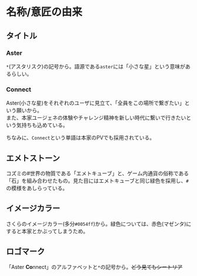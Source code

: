# 名称/意匠の由来

## タイトル

### Aster

`*`(アスタリスク)の記号から。語源である`aster`には「小さな星」という意味があるらしい。

### Connect

Aster(小さな星)をそれぞれのユーザに見立て、「全員をこの場所で繋ぎたい」という願いから。  
また、本家ユージェネの体験やチャレンジ精神を新しい時代に繋いで行きたいという気持ちも込めている。

ちなみに、`Connect`という単語は本家のPVでも採用されている。

## エメトストーン

コズミの#世界の物質である「エメトキューブ」と、ゲーム内通貨の俗称である「石」を組み合わせたもの。見た目にはエメトキューブと同じ緑色を採用し、`#`の模様をあしらっている。

## イメージカラー

さくらのイメージカラー(多分`#0054ff`)から。緑色については、赤色(マゼンタ)にすると本家とかぶってしまうため。

## ロゴマーク

「Aster **Co**nnect」のアルファベットと`*`の記号から。~~どう見てもシートリア~~

